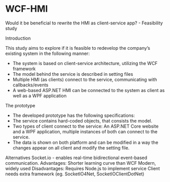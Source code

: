 # WCF-HMI
Would it be beneficial to rewrite the HMI as client-service app? - Feasibility study

Introduction

This study aims to explore if it is feasible to redevelop the company’s existing system in the following manner: 

- The system is based on client-service architecture, utilizing the WCF framework
- The model behind the service is described in setting files
- Multiple HMI (as clients) connect to the service, communicating with callbacks/events
- A web-based ASP.NET HMI can be connected to the system as client as well as a WPF application

The prototype
- The developed prototype has the following specifications:
- The service contains hard-coded objects, that consists the model.
- Two types of client connect to the service: An ASP.NET Core website and a WPF application, multiple instances of both can connect to the service.
- The data is shown on both platform and can be modified in a way the changes appear on all client and modify the setting file.




Alternatives
	Socket.io - enables real-time bidirectional event-based communication. Advantages: Shorter learning curve than WCF
Modern, widely used
Disadvantages:
Requires Node.js to implement service
Client needs extra framework (eg. SocketIO4Net, SocketIOClientDotNet)

